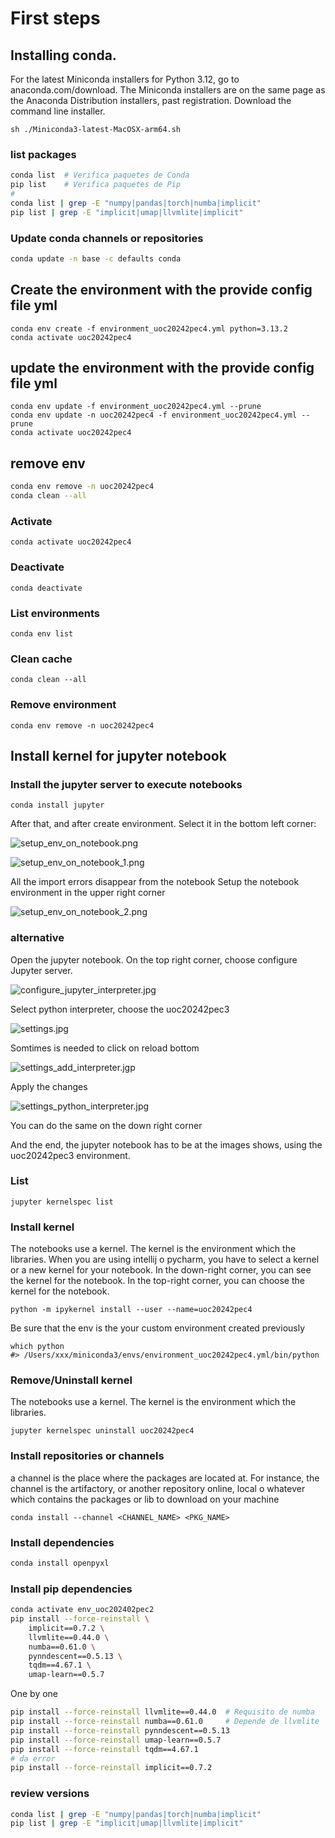 # First steps

## Installing conda.

For the latest Miniconda installers for Python 3.12, go to anaconda.com/download. The Miniconda installers are on the same page as the Anaconda Distribution installers, past registration.
Download the command line installer.

```
sh ./Miniconda3-latest-MacOSX-arm64.sh
```

### list packages

```bash
conda list  # Verifica paquetes de Conda
pip list    # Verifica paquetes de Pip
#
conda list | grep -E "numpy|pandas|torch|numba|implicit"
pip list | grep -E "implicit|umap|llvmlite|implicit"
```

### Update conda channels or repositories

```bash
conda update -n base -c defaults conda
```

## Create the environment with the provide config file yml
```
conda env create -f environment_uoc20242pec4.yml python=3.13.2
conda activate uoc20242pec4
```

## update the environment with the provide config file yml
```
conda env update -f environment_uoc20242pec4.yml --prune
conda env update -n uoc20242pec4 -f environment_uoc20242pec4.yml --prune
conda activate uoc20242pec4

```

## remove env

```bash
conda env remove -n uoc20242pec4
conda clean --all
```

### Activate
```
conda activate uoc20242pec4
```

### Deactivate
```
conda deactivate
```

### List environments
```
conda env list
```

### Clean cache
```
conda clean --all
```

### Remove environment
```
conda env remove -n uoc20242pec4
```

## Install kernel for jupyter notebook 

### Install the jupyter server to execute notebooks
```
conda install jupyter
```

After that, and after create environment. Select it in the bottom left corner:

![setup_env_on_notebook.png](_img/setup_env_on_notebook.png)

![setup_env_on_notebook_1.png](_img/setup_env_on_notebook_1.png)

All the import errors disappear from the notebook
Setup the notebook environment in the upper right corner

![setup_env_on_notebook_2.png](_img/setup_env_on_notebook_2.png)

### alternative

Open the jupyter notebook. On the top right corner, choose configure Jupyter server.

![configure_jupyter_interpreter.jpg](_img/configure_jupyter_interpreter.jpg)

Select python interpreter, choose the uoc20242pec3

![settings.jpg](_img/settings.jpg)

Somtimes is needed to click on reload bottom

![settings_add_interpreter.jgp](_img/settings_add_interpreter.jpg)

Apply the changes

![settings_python_interpreter.jpg](_img/settings_python_interpreter.jpg)

You can do the same on the down right corner

And the end, the jupyter notebook has to be at the images shows, using the uoc20242pec3 environment.

### List

```
jupyter kernelspec list
```

### Install kernel
The notebooks use a kernel. The kernel is the environment which the libraries.
When you are using intellij o pycharm, you have to select a kernel or a new kernel for your notebook.
In the down-right corner, you can see the kernel for the notebook.
In the top-right corner, you can choose the kernel for the notebook. 

```
python -m ipykernel install --user --name=uoc20242pec4
```

Be sure that the env is the your custom environment created previously
```
which python
#> /Users/xxx/miniconda3/envs/environment_uoc20242pec4.yml/bin/python
```

### Remove/Uninstall kernel
The notebooks use a kernel. The kernel is the environment which the libraries.

```
jupyter kernelspec uninstall uoc20242pec4
```

### Install repositories or channels
a channel is the place where the packages are located at.
For instance, the channel is the artifactory, or another repository online, local o whatever which contains the packages or lib 
to download on your machine

```
conda install --channel <CHANNEL_NAME> <PKG_NAME>
```

### Install dependencies

```bash
conda install openpyxl
```

### Install pip dependencies

```bash
conda activate env_uoc202402pec2
pip install --force-reinstall \
    implicit==0.7.2 \
    llvmlite==0.44.0 \
    numba==0.61.0 \
    pynndescent==0.5.13 \
    tqdm==4.67.1 \
    umap-learn==0.5.7
```
One by one
```bash
pip install --force-reinstall llvmlite==0.44.0  # Requisito de numba
pip install --force-reinstall numba==0.61.0     # Depende de llvmlite
pip install --force-reinstall pynndescent==0.5.13
pip install --force-reinstall umap-learn==0.5.7
pip install --force-reinstall tqdm==4.67.1
# da error
pip install --force-reinstall implicit==0.7.2
```

### review versions

```bash
conda list | grep -E "numpy|pandas|torch|numba|implicit"
pip list | grep -E "implicit|umap|llvmlite|implicit"
```